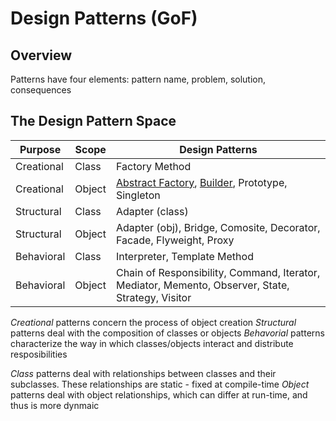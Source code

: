 # Design Patterns (GoF)

## Overview

Patterns have four elements: pattern name, problem, solution, consequences

## The Design Pattern Space

| Purpose | Scope | Design Patterns |
| --- | --- | --- |
| Creational | Class | Factory Method |
| Creational | Object | [Abstract Factory](https://github.com/PR0Grammar/design-patterns/tree/main/Creational/abstract_factory), [Builder](https://github.com/PR0Grammar/design-patterns/tree/main/Creational/builder), Prototype, Singleton |
| Structural | Class | Adapter (class) |
| Structural | Object | Adapter (obj), Bridge, Comosite, Decorator, Facade, Flyweight, Proxy |
| Behavioral | Class | Interpreter, Template Method |
| Behavioral | Object | Chain of Responsibility, Command, Iterator, Mediator, Memento, Observer, State, Strategy, Visitor |

_Creational_ patterns concern the process of object creation
_Structural_ patterns deal with the composition of classes or objects
_Behavorial_ patterns characterize the way in which classes/objects interact and distribute resposibilities

_Class_ patterns deal with relationships between classes and their subclasses. These relationships are static - fixed at compile-time
_Object_ patterns deal with object relationships, which can differ at run-time, and thus is more dynmaic



